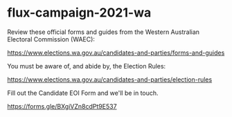 # flux-campaign-2021-wa

Review these official forms and guides from the Western Australian Electoral Commission (WAEC):

https://www.elections.wa.gov.au/candidates-and-parties/forms-and-guides

You must be aware of, and abide by, the Election Rules:

https://www.elections.wa.gov.au/candidates-and-parties/election-rules

Fill out the Candidate EOI Form and we'll be in touch.

https://forms.gle/BXgiVZn8cdPt9E537
